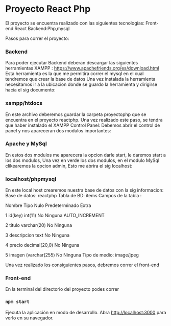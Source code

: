 # Proyecto React Php
El proyecto se encuentra realizado con las siguientes tecnologias:
Front-end:React
Backend:Php,mysql

Pasos para correr el proyecto:

### Backend
Para poder ejecutar Backend deberan descargar las siguientes herramientas
XAMPP : https://www.apachefriends.org/es/download.html
Esta herramienta es la que me permitira correr el mysql en el cual tendremos que crear la base de datos
Una vez instalada la herramienta necesitamos ir a la ubicacion donde se guardo la herramienta y dirigirse hacia el sig documento:

### xampp/htdocs

En este archivo deberemos guardar la carpeta proyectophp que se encuentra en el proyecto reactphp.
Una vez realizado este paso, se tendra que haber instalado el XAMPP Control Panel:
Debemos abrir el control de panel y nos apareceran dos modulos importantes:

### Apache y MySql 

En estos dos modulos me aparecera la opcion darle start, le daremos start a los dos modulos,
Una vez en verde los dos modulos, en el modulo MySql clikearemos la opcion admin,
Esto me abrira el sig localhost:

### localhost/phpmysql

En este local host crearemos nuestra base de datos con la sig informacion:
Base de datos: reactphp
Tabla de BD: items
Campos de la tabla :

Nombre	      Tipo	Nulo	Predeterminado	Extra	

1	id(key)	      int(11)			                         No	   Ninguna		    AUTO_INCREMENT		

2	titulo	      varchar(20)			                     No	   Ninguna				

3	descripcion	  text	                  		         No	   Ninguna			

4	precio	      decimal(20,0)			                   No	   Ninguna

5	imagen	      (varchar(255)                       No	   Ninguna Tipo de medio: image/jpeg						

Una vez realizado los consiguientes pasos, debremos correr el front-end

### Front-end

En la terminal del directorio del proyecto podes correr 

### `npm start`

Ejecuta la aplicación en modo de desarrollo.
Abra [http://localhost:3000](http://localhost:3000) para verlo en su navegador.


